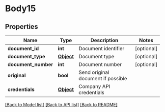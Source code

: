 # Body15

## Properties
Name | Type | Description | Notes
------------ | ------------- | ------------- | -------------
**document_id** | **int** | Document identifier | [optional] 
**document_type** | [**Object**](Object.md) | Document type | [optional] 
**document_number** | **int** | Document number | [optional] 
**original** | **bool** | Send original document if possible | 
**credentials** | [**Object**](Object.md) | Company API credentials | 

[[Back to Model list]](../README.md#documentation-for-models) [[Back to API list]](../README.md#documentation-for-api-endpoints) [[Back to README]](../README.md)


